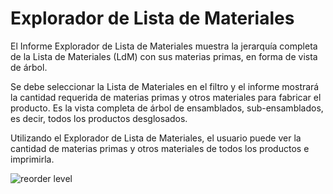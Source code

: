 <!-- add-breadcrumbs -->
# Explorador de Lista de Materiales

El Informe Explorador de Lista de Materiales muestra la jerarquía completa de la Lista de Materiales (LdM) con sus materias primas, en forma de vista de árbol.

Se debe seleccionar la Lista de Materiales en el filtro y el informe mostrará la cantidad requerida de materias primas y otros materiales para fabricar el producto. Es la vista completa de árbol de ensamblados, sub-ensamblados, es decir, todos los productos desglosados. 

Utilizando el Explorador de Lista de Materiales, el usuario puede ver la cantidad de materias primas y otros materiales de todos los productos e imprimirla. 

<img alt="reorder level" class="screenshot" src="{{docs_base_url}}/assets/img/articles/bom_explorer.png">
